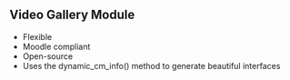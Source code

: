Video Gallery Module
-------------------------------------
- Flexible
- Moodle compliant
- Open-source
- Uses the dynamic_cm_info() method to generate beautiful interfaces